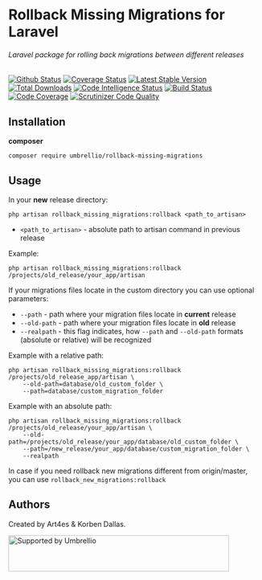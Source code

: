 # Rollback Missing Migrations for Laravel

###### Laravel package for rolling back migrations between different releases

[![Github Status](https://github.com/umbrellio/rollback-missing-migrations/workflows/CI/badge.svg)](https://github.com/umbrellio/rollback-missing-migrations/actions)
[![Coverage Status](https://coveralls.io/repos/github/umbrellio/rollback-missing-migrations/badge.svg?branch=master)](https://coveralls.io/github/umbrellio/rollback-missing-migrations?branch=master)
[![Latest Stable Version](https://poser.pugx.org/umbrellio/rollback-missing-migrations/v/stable.png)](https://packagist.org/packages/umbrellio/rollback-missing-migrations)
[![Total Downloads](https://poser.pugx.org/umbrellio/rollback-missing-migrations/downloads.png)](https://packagist.org/packages/umbrellio/rollback-missing-migrations)
[![Code Intelligence Status](https://scrutinizer-ci.com/g/umbrellio/rollback-missing-migrations/badges/code-intelligence.svg?b=master)](https://scrutinizer-ci.com/code-intelligence)
[![Build Status](https://scrutinizer-ci.com/g/umbrellio/rollback-missing-migrations/badges/build.png?b=master)](https://scrutinizer-ci.com/g/umbrellio/rollback-missing-migrations/build-status/master)
[![Code Coverage](https://scrutinizer-ci.com/g/umbrellio/rollback-missing-migrations/badges/coverage.png?b=master)](https://scrutinizer-ci.com/g/umbrellio/rollback-missing-migrations/?branch=master)
[![Scrutinizer Code Quality](https://scrutinizer-ci.com/g/umbrellio/rollback-missing-migrations/badges/quality-score.png?b=master)](https://scrutinizer-ci.com/g/umbrellio/rollback-missing-migrations/?branch=master)


## Installation

__composer__  

`composer require umbrellio/rollback-missing-migrations`

## Usage

In your **new** release directory:   

`php artisan rollback_missing_migrations:rollback <path_to_artisan>`

- `<path_to_artisan>` - absolute path to artisan command in previous release 

Example:

`php artisan rollback_missing_migrations:rollback /projects/old_release/your_app/artisan`

If your migrations files locate in the custom directory you can use optional parameters:

- `--path` - path where your migration files locate in **current** release
- `--old-path` - path where your migration files locate in **old** release
- `--realpath` - this flag indicates, how `--path` and `--old-path` formats (absolute or relative) will be recognized
 
Example with a relative path:
 
```
php artisan rollback_missing_migrations:rollback /projects/old_release_app/artisan \
    --old-path=database/old_custom_folder \ 
    --path=database/custom_migration_folder 
```

Example with an absolute path:
 
```
php artisan rollback_missing_migrations:rollback /projects/old_release/your_app/artisan \
    --old-path=/projects/old_release/your_app/database/old_custom_folder \ 
    --path=/new_release/your_app/database/custom_migration_folder \ 
    --realpath
```

In case if you need rollback new migrations different from origin/master, you can use `rollback_new_migrations:rollback`

## Authors

Created by Art4es & Korben Dallas.

<a href="https://github.com/umbrellio/">
<img style="float: left;" src="https://umbrellio.github.io/Umbrellio/supported_by_umbrellio.svg" alt="Supported by Umbrellio" width="439" height="72">
</a>
